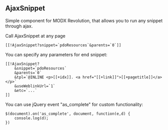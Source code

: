 ## AjaxSnippet

Simple component for MODX Revolution, that allows you to run any snippet through ajax.

Call AjaxSnippet at any page
```
[[!AjaxSnippet?snippet=`pdoResources`&parents=`0`]]
```

You can specify any parameters for end snippet:
```
[[!AjaxSnippet?
	&snippet=`pdoResources`
	&parents=`0`
	&tpl=`@INLINE <p>[[+idx]]. <a href="[[+link]]">[[+pagetitle]]</a></p>`
	&useWeblinkUrl=`1`
	&etc=`...`
]]
```

You can use jQuery event "as_complete" for custom functionality:
```
$(document).on('as_complete', document, function(e,d) {
	console.log(d);
})
```